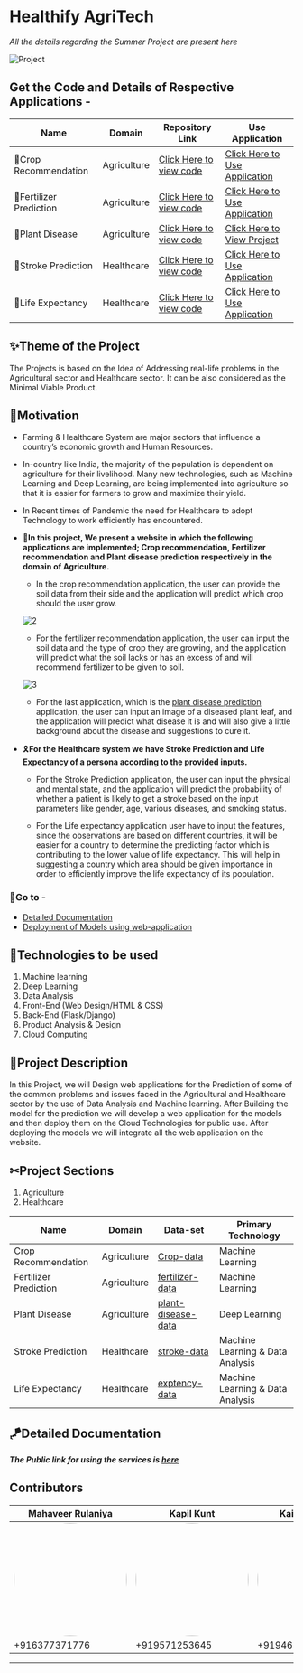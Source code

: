 # Healthify AgriTech
*All the details regarding the Summer Project are present here*


![Project](https://user-images.githubusercontent.com/65475928/124371118-5b515d80-dc9c-11eb-918d-d249635b8d6f.png)


## Get the Code and Details of Respective Applications -


| Name | Domain | Repository Link | Use Application |
| ----------- | ----------- | ----------- | ----------- |
| 📌Crop Recommendation | Agriculture | [Click Here to view code](https://github.com/mahaveer-rulaniya/healthify-agriTech/tree/crop-recommendation) | [Click Here to Use Application](https://crop-recommendation-agritech.herokuapp.com/) |
| 📌Fertilizer Prediction | Agriculture |[Click Here to view code](https://github.com/mahaveer-rulaniya/healthify-agriTech/tree/fertilizer-recommendation) | [Click Here to Use Application](https://fertilizer-recommend.herokuapp.com/) |
| 📌Plant Disease| Agriculture |[Click Here to view code](https://github.com/mahaveer-rulaniya/plant-disease) |[Click Here to View Project](https://github.com/mahaveer-rulaniya/plant-disease) |
| 📌Stroke Prediction | Healthcare |[Click Here to view code](https://github.com/mahaveer-rulaniya/healthify-agriTech/tree/stroke-prediction) | [Click Here to Use Application](https://stroke-pred-app.herokuapp.com/) |
| 📌Life Expectancy| Healthcare |[Click Here to view code](https://github.com/mahaveer-rulaniya/healthify-agriTech/tree/Life-Expectancy) | [Click Here to Use Application](https://life-expectancy-app.herokuapp.com/) |

## ✨Theme of the Project
The Projects is based on the Idea of Addressing real-life problems in the Agricultural sector and Healthcare sector. It can be also considered as the Minimal Viable Product.

## 🧐Motivation
- Farming & Healthcare System are major sectors that influence a country’s economic growth and Human Resources.


- In-country like India, the majority of the population is dependent on agriculture for their livelihood. Many new technologies, such as Machine Learning and Deep Learning, are being implemented into agriculture so that it is easier for farmers to grow and maximize their yield.

- In Recent times of Pandemic the need for Healthcare to adopt Technology to work efficiently has encountered.

- 🌿**In this project, We present a website in which the following applications are implemented; Crop recommendation, Fertilizer recommendation and Plant disease prediction respectively in the domain of Agriculture.**

  - In the crop recommendation application, the user can provide the soil data from their side and the application will predict which crop should the user grow.
  
   ![2](https://user-images.githubusercontent.com/65475928/124371532-33fc8f80-dca0-11eb-99c3-a5dc1789846a.jpeg)
  <!---<a href="url"><img src="https://user-images.githubusercontent.com/65475928/124371337-7624d180-dc9e-11eb-927e-c2eb362603a1.jpeg" align="center" height="500" width="700" ></a>--->


  - For the fertilizer recommendation application, the user can input the soil data and the type of crop they are growing, and the application will predict what the soil lacks or has an excess of and will recommend fertilizer to be given to soil.
  

  ![3](https://user-images.githubusercontent.com/65475928/124371519-129ba380-dca0-11eb-8d41-2dd6f26f7839.jpeg)


  - For the last application, which is the [plant disease prediction](https://github.com/mahaveer-rulaniya/plant-disease) application, the user can input an image of a diseased plant leaf, and the application will predict what disease it is and will also give a little background about the disease and suggestions to cure it.

- 🎗**For the Healthcare system we have Stroke Prediction and Life Expectancy of a persona according to the provided inputs.**

   - For the Stroke Prediction application, the user can input the physical and mental state, and the application will predict the probability of whether a patient is likely to get a stroke based on the input parameters like gender, age, various diseases, and smoking status.
   
   - For the Life expectancy application user have to input the features, since the observations are based on different countries, it will be easier for a country to determine the predicting factor which is contributing to the lower value of life expectancy. This will help in suggesting a country which area should be given importance in order to efficiently improve the life expectancy of its population.

### 🔑Go to - 
- [Detailed Documentation](https://github.com/mahaveer-rulaniya/healthify-agriTech/wiki)
- [Deployment of Models using web-application](https://github.com/mahaveer-rulaniya/healthify-agriTech/wiki/Deployment-of-Models-using-Flask-Web-application)

## 📡Technologies to be used 
1. Machine learning
2. Deep Learning
3. Data Analysis
4. Front-End (Web Design/HTML & CSS)
5. Back-End (Flask/Django)
6. Product Analysis & Design
7. Cloud Computing

## 📌Project Description
In this Project, we will Design web applications for the Prediction of some of the common problems and issues faced in the Agricultural and Healthcare sector by the use of Data Analysis and Machine learning. After Building the model for the prediction we will develop a web application for the models and then deploy them on the Cloud Technologies for public use. After deploying the models we will integrate all the web application on the website.

## ✂Project Sections
1. Agriculture
2. Healthcare

| Name | Domain | Data-set | Primary Technology |
| ----------- | ----------- | ----------- | ----------- |
| Crop Recommendation | Agriculture | [Crop-data](https://www.kaggle.com/atharvaingle/crop-recommendation-dataset) | Machine Learning |
| Fertilizer Prediction | Agriculture |[fertilizer-data](https://www.kaggle.com/gdabhishek/fertilizer-prediction) | Machine Learning |
| Plant Disease| Agriculture |[plant-disease-data](https://drive.google.com/drive/folders/1vdr9CC9ChYVW2iXp6PlfyMOGD-4Um1ue) | Deep Learning |
| Stroke Prediction | Healthcare |[stroke-data](https://www.kaggle.com/fedesoriano/stroke-prediction-dataset) | Machine Learning & Data Analysis |
| Life Expectancy| Healthcare |[exptency-data](https://www.kaggle.com/kumarajarshi/life-expectancy-who) | Machine Learning & Data Analysis |


## 🪁Detailed Documentation 

***The Public link for using the services is [here](https://techvee.live/healthify-agritech.html)***

## Contributors


 | Mahaveer Rulaniya | Kapil Kunt | Kailash Thalore | Jayant Agarwal | Arvind | Abhishek Jangid | Vivek Bhati |
| ----------- | ----------- | ----------- | ----------- | ----------- | ----------- | ----------- | 
|  <a href="url"><img class="circular--square" src="https://user-images.githubusercontent.com/65475928/124373658-d3764e00-dcb1-11eb-8062-1c8a0b02090b.jpg" height="auto" width="200" style="border-radius:50%"></a> | <a href="url"><img src="https://user-images.githubusercontent.com/65475928/124373315-ffdc9b00-dcae-11eb-828c-f53c165681fd.jpg" height="auto" width="200" style="border-radius:50%"></a> | <a href="url"><img src="https://user-images.githubusercontent.com/65475928/124373220-fb63b280-dcad-11eb-877a-c1bc3c32cefe.jpeg" height="auto" width="200" style="border-radius:50%"></a> |<a href="url"><img src="https://user-images.githubusercontent.com/65475928/124373197-d3744f00-dcad-11eb-8936-7f57e13ccf6f.jpeg" height="110" width="200" style="border-radius:50%"></a>   | <a href="url"><img src="https://user-images.githubusercontent.com/65475928/124373203-db33f380-dcad-11eb-9d56-18d548dce1a5.jpg" height="125" width="200" style="border-radius:50%"></a>   | <a href="url"><img src="https://user-images.githubusercontent.com/65475928/124373074-09650380-dcad-11eb-82d3-486d1bb58079.jpg" height="auto" width="200" style="border-radius:50%"></a>   | <a href="url"><img src="https://user-images.githubusercontent.com/65475928/124373193-cd7e6e00-dcad-11eb-8067-eff1b72a6f22.jpg" height="125" width="200" style="border-radius:50%"></a>  |
|+916377371776|+919571253645 | +919461062102| +919413858457 | +916376300522|+917425965601 |+916376927827|


-----------------------------------------------------------------------------------------------------------------------------------------------------------
